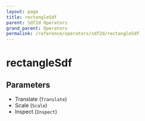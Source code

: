 ```yaml
---
layout: page
title: rectangleSdf
parent: Sdf2d Operators
grand_parent: Operators
permalink: /reference/operators/sdf2d/rectangleSdf
---
```


# rectangleSdf

## Parameters

* Translate (`Translate`)
* Scale (`Scale`)
* Inspect (`Inspect`)
